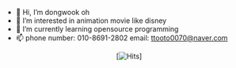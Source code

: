 - 👋 Hi, I’m dongwook oh
- 👀 I’m interested in animation movie like disney
- 🌱 I’m currently learning opensource programming
- 📫 phone number: 010-8691-2802 email: ttooto0070@naver.com
<div align=center>
	
  [![Hits]([![Hits](https://hits.seeyoufarm.com/api/count/incr/badge.svg?url=https%3A%2F%2Fgithub.com%2Fyappi1021&count_bg=%2379C83D&title_bg=%23555555&icon=&icon_color=%23E7E7E7&title=hits&edge_flat=false)](https://hits.seeyoufarm.com))] 
	
  </div>
